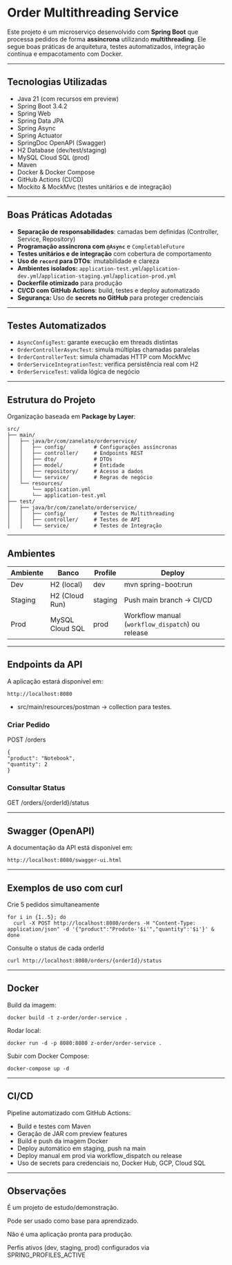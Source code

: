 # Order Multithreading Service

Este projeto é um microserviço desenvolvido com **Spring Boot** que processa pedidos de forma **assíncrona** utilizando **multithreading**. Ele segue boas práticas de arquitetura, testes automatizados, integração contínua e empacotamento com Docker.

---

## Tecnologias Utilizadas

- Java 21 (com recursos em preview)
- Spring Boot 3.4.2
- Spring Web
- Spring Data JPA
- Spring Async
- Spring Actuator
- SpringDoc OpenAPI (Swagger)
- H2 Database (dev/test/staging)
- MySQL Cloud SQL (prod)
- Maven
- Docker & Docker Compose
- GitHub Actions (CI/CD)
- Mockito & MockMvc (testes unitários e de integração)

---

## Boas Práticas Adotadas

- **Separação de responsabilidades**: camadas bem definidas (Controller, Service, Repository)
- **Programação assíncrona com `@Async`** e `CompletableFuture`
- **Testes unitários e de integração** com cobertura de comportamento
- **Uso de `record` para DTOs**: imutabilidade e clareza
- **Ambientes isolados:** `application-test.yml`/`application-dev.yml`/`application-staging.yml`/`application-prod.yml`
- **Dockerfile otimizado** para produção
- **CI/CD com GitHub Actions**: build, testes e deploy automatizado
- **Segurança:** Uso de **secrets no GitHub** para proteger credenciais

---

## Testes Automatizados

- `AsyncConfigTest`: garante execução em threads distintas
- `OrderControllerAsyncTest`: simula múltiplas chamadas paralelas
- `0rderControllerTest`: simula chamadas HTTP com MockMvc
- `OrderServiceIntegrationTest`: verifica persistência real com H2
- `OrderServiceTest`: valida lógica de negócio

---

## Estrutura do Projeto

Organização baseada em **Package by Layer**:
````
src/ 
├── main/
│   ├── java/br/com/zanelato/orderservice/ 
│   │   ├── config/         # Configurações assíncronas
│   │   ├── controller/     # Endpoints REST   
│   │   ├── dto/            # DTOs
│   │   ├── model/          # Entidade
│   │   ├── repository/     # Acesso a dados
│   │   └── service/        # Regras de negócio
│   └── resources/
│       └── application.yml
│       └── application-test.yml
├── test/
│   ├── java/br/com/zanelato/orderservice/
│   │   ├── config/         # Testes de Multithreading
│   │   ├── controller/     # Testes de API
│   │   └── service/        # Testes de Integração

````
---
## Ambientes

| Ambiente | Banco           | Profile | Deploy                                           |
| -------- | --------------- | ------- | ------------------------------------------------ |
| Dev      | H2 (local)      | dev     | mvn spring-boot\:run                             |
| Staging  | H2 (Cloud Run)  | staging | Push main branch → CI/CD                         |
| Prod     | MySQL Cloud SQL | prod    | Workflow manual (`workflow_dispatch`) ou release |

---

## Endpoints da API

A aplicação estará disponível em:
```
http://localhost:8080
```
- src/main/resources/postman → collection para testes.

### Criar Pedido
POST /orders
```
{
"product": "Notebook",
"quantity": 2
}
```
### Consultar Status
GET /orders/{orderId}/status

---

## Swagger (OpenAPI)
A documentação da API está disponível em:

```
http://localhost:8080/swagger-ui.html
```

---

## Exemplos de uso com curl

Crie 5 pedidos simultaneamente

```
for i in {1..5}; do 
  curl -X POST http://localhost:8080/orders -H "Content-Type: application/json" -d '{"product":"Produto-'$i'","quantity":'$i'}' &
done
```

Consulte o status de cada orderId

```
curl http://localhost:8080/orders/{orderId}/status

```

---

## Docker

Build da imagem:

```
docker build -t z-order/order-service .
```

Rodar local:

```
docker run -d -p 8080:8080 z-order/order-service .
```

Subir com Docker Compose:

```
docker-compose up -d
```

---

## CI/CD

Pipeline automatizado com GitHub Actions:
- Build e testes com Maven
- Geração de JAR com preview features
- Build e push da imagem Docker
- Deploy automático em staging, push na main
- Deploy manual em prod via workflow_dispatch ou release
- Uso de secrets para credenciais no, Docker Hub, GCP, Cloud SQL

---

## Observações

É um projeto de estudo/demonstração.

Pode ser usado como base para aprendizado.

Não é uma aplicação pronta para produção.

Perfis ativos (dev, staging, prod) configurados via SPRING_PROFILES_ACTIVE